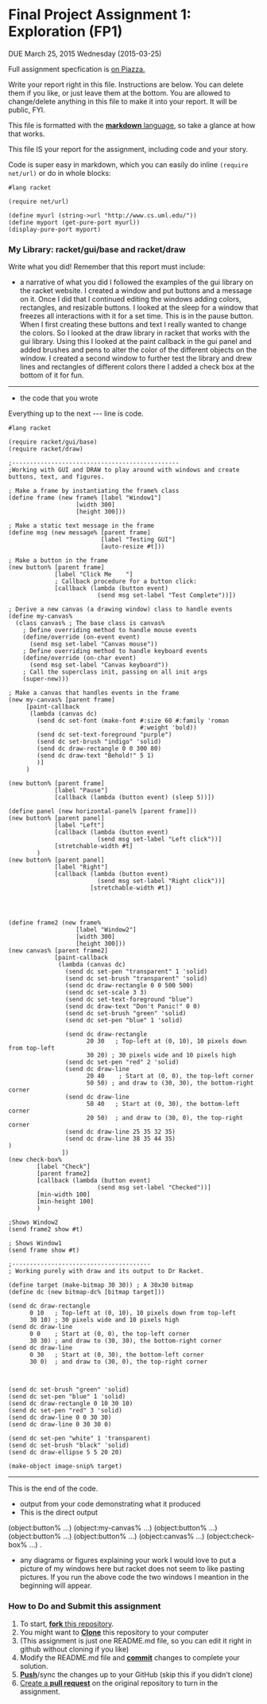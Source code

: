 # Final Project Assignment 1: Exploration (FP1) 
DUE March 25, 2015 Wednesday (2015-03-25)

Full assignment specfication is [on Piazza.][piazza]

Write your report right in this file. Instructions are below. You can delete them if you like, or just leave them at the bottom.
You are allowed to change/delete anything in this file to make it into your report. It will be public, FYI.

This file is formatted with the [**markdown** language][markdown], so take a glance at how that works.

This file IS your report for the assignment, including code and your story.

Code is super easy in markdown, which you can easily do inline `(require net/url)` or do in whole blocks:
```
#lang racket

(require net/url)

(define myurl (string->url "http://www.cs.uml.edu/"))
(define myport (get-pure-port myurl))
(display-pure-port myport)
```

### My Library: racket/gui/base and racket/draw
Write what you did!
Remember that this report must include:
 
* a narrative of what you did
I followed the examples of the gui library on the racket website. I created a window and put buttons and a message on it. Once I did that I continued editing the windows adding colors, rectangles, and resizable buttons. I looked at the sleep for a window that freezes all interactions with it for a set time. This is in the pause button. When I first creating these buttons and text I really wanted to change the colors. So I looked at the draw library in racket that works with the gui library. Using this I looked at the paint callback in the gui panel and added brushes and pens to alter the color of the different objects on the window. I created a second window to further test the library and drew lines and rectangles of different colors there I added a check box at the bottom of it for fun.

-----------------------------------------------------------------------------------------------------------------------------
* the code that you wrote

Everything up to the next --- line is code.
```
#lang racket

(require racket/gui/base)
(require racket/draw)

;-----------------------------------------------
;Working with GUI and DRAW to play around with windows and create buttons, text, and figures.

; Make a frame by instantiating the frame% class
(define frame (new frame% [label "Window1"]
                   [width 300]
                   [height 300]))

; Make a static text message in the frame
(define msg (new message% [parent frame]
                          [label "Testing GUI"]
                          [auto-resize #t]))
 
; Make a button in the frame
(new button% [parent frame]
             [label "Click Me    "]
             ; Callback procedure for a button click:
             [callback (lambda (button event)
                         (send msg set-label "Test Complete"))])

; Derive a new canvas (a drawing window) class to handle events
(define my-canvas%
  (class canvas% ; The base class is canvas%
    ; Define overriding method to handle mouse events
    (define/override (on-event event)
      (send msg set-label "Canvas mouse"))
    ; Define overriding method to handle keyboard events
    (define/override (on-char event)
      (send msg set-label "Canvas keyboard"))
    ; Call the superclass init, passing on all init args
    (super-new)))
 
; Make a canvas that handles events in the frame
(new my-canvas% [parent frame]
     [paint-callback
      (lambda (canvas dc)
        (send dc set-font (make-font #:size 60 #:family 'roman
                                     #:weight 'bold))
        (send dc set-text-foreground "purple")
        (send dc set-brush "indigo" 'solid)
        (send dc draw-rectangle 0 0 300 80)
        (send dc draw-text "Behold!" 5 1)
        )]
     )

(new button% [parent frame]
             [label "Pause"]
             [callback (lambda (button event) (sleep 5))])

(define panel (new horizontal-panel% [parent frame]))
(new button% [parent panel]
             [label "Left"]
             [callback (lambda (button event)
                         (send msg set-label "Left click"))]
             [stretchable-width #t]	 
   	 	)
(new button% [parent panel]
             [label "Right"]
             [callback (lambda (button event)
                         (send msg set-label "Right click"))]
                       [stretchable-width #t])

	 


(define frame2 (new frame%
                   [label "Window2"]
                   [width 300]
                   [height 300]))
(new canvas% [parent frame2]
             [paint-callback
              (lambda (canvas dc)
                (send dc set-pen "transparent" 1 'solid)
                (send dc set-brush "transparent" 'solid)
                (send dc draw-rectangle 0 0 500 500)
                (send dc set-scale 3 3)
                (send dc set-text-foreground "blue")
                (send dc draw-text "Don't Panic!" 0 0)
                (send dc set-brush "green" 'solid)
                (send dc set-pen "blue" 1 'solid)
                
                (send dc draw-rectangle
                      20 30   ; Top-left at (0, 10), 10 pixels down from top-left
                      30 20) ; 30 pixels wide and 10 pixels high
                (send dc set-pen "red" 2 'solid) 
                (send dc draw-line
                      20 40    ; Start at (0, 0), the top-left corner
                      50 50) ; and draw to (30, 30), the bottom-right corner
                (send dc draw-line
                      50 40   ; Start at (0, 30), the bottom-left corner
                      20 50)  ; and draw to (30, 0), the top-right corner
                (send dc draw-line 25 35 32 35)
                (send dc draw-line 38 35 44 35)
)
               ])
(new check-box%	 
   	 	[label "Check"]	 
   	 	[parent frame2]	 
   	 	[callback (lambda (button event)
                         (send msg set-label "Checked"))]	 	 	 	 
   	 	[min-width 100]	 
   	 	[min-height 100]	 
   	 	)

;Shows Window2
(send frame2 show #t)

; Shows Window1
(send frame show #t)

;---------------------------------------
; Working purely with draw and its output to Dr Racket.

(define target (make-bitmap 30 30)) ; A 30x30 bitmap
(define dc (new bitmap-dc% [bitmap target]))

(send dc draw-rectangle
      0 10   ; Top-left at (0, 10), 10 pixels down from top-left
      30 10) ; 30 pixels wide and 10 pixels high
(send dc draw-line
      0 0    ; Start at (0, 0), the top-left corner
      30 30) ; and draw to (30, 30), the bottom-right corner
(send dc draw-line
      0 30   ; Start at (0, 30), the bottom-left corner
      30 0)  ; and draw to (30, 0), the top-right corner



(send dc set-brush "green" 'solid)
(send dc set-pen "blue" 1 'solid)
(send dc draw-rectangle 0 10 30 10)
(send dc set-pen "red" 3 'solid)
(send dc draw-line 0 0 30 30)
(send dc draw-line 0 30 30 0)

(send dc set-pen "white" 1 'transparent)
(send dc set-brush "black" 'solid)
(send dc draw-ellipse 5 5 20 20)

(make-object image-snip% target)
```
-----------------------------------------------------------------------------------------------------------------------------
This is the end of the code.

* output from your code demonstrating what it produced
* This is the direct output

 (object:button% ...)
(object:my-canvas% ...)
(object:button% ...)
(object:button% ...)
(object:button% ...)
(object:canvas% ...)
(object:check-box% ...)
.

* any diagrams or figures explaining your work 
 I would love to put a picture of my windows here but racket does not seem to like pasting pictures. If you run the above code the two windows I meantion in the beginning will appear.


### How to Do and Submit this assignment

1. To start, [**fork** this repository][forking].
1. You might want to [**Clone**][ref-clone] this repository to your computer
  2. (This assignment is just one README.md file, so you can edit it right in github without cloning if you like)
1. Modify the README.md file and [**commit**][ref-commit] changes to complete your solution.
1. [**Push**][ref-push]/sync the changes up to your GitHub (skip this if you didn't clone)
1. [Create a **pull request**][pull-request] on the original repository to turn in the assignment.

<!-- Links -->
[piazza]: https://piazza.com/class/i55is8xqqwhmr?cid=411
[markdown]: https://help.github.com/articles/markdown-basics/
[forking]: https://guides.github.com/activities/forking/
[ref-clone]: http://gitref.org/creating/#clone
[ref-commit]: http://gitref.org/basic/#commit
[ref-push]: http://gitref.org/remotes/#push
[pull-request]: https://help.github.com/articles/creating-a-pull-request
